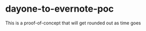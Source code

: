 dayone-to-evernote-poc
======================

This is a proof-of-concept that will get rounded out as time goes